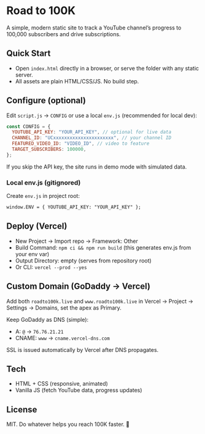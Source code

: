 # Road to 100K

A simple, modern static site to track a YouTube channel’s progress to 100,000 subscribers and drive subscriptions.

## Quick Start

- Open `index.html` directly in a browser, or serve the folder with any static server.
- All assets are plain HTML/CSS/JS. No build step.

## Configure (optional)

Edit `script.js` → `CONFIG` or use a local `env.js` (recommended for local dev):

```javascript
const CONFIG = {
  YOUTUBE_API_KEY: "YOUR_API_KEY", // optional for live data
  CHANNEL_ID: "UCxxxxxxxxxxxxxxxxxxxxxx", // your channel ID
  FEATURED_VIDEO_ID: "VIDEO_ID", // video to feature
  TARGET_SUBSCRIBERS: 100000,
};
```

If you skip the API key, the site runs in demo mode with simulated data.

### Local env.js (gitignored)

Create `env.js` in project root:

```html
window.ENV = { YOUTUBE_API_KEY: "YOUR_API_KEY" };
```

## Deploy (Vercel)

- New Project → Import repo → Framework: Other
- Build Command: `npm ci && npm run build` (this generates env.js from your env var)
- Output Directory: empty (serves from repository root)
- Or CLI: `vercel --prod --yes`

## Custom Domain (GoDaddy → Vercel)

Add both `roadto100k.live` and `www.roadto100k.live` in Vercel → Project → Settings → Domains, set the apex as Primary.

Keep GoDaddy as DNS (simple):

- A: `@` → `76.76.21.21`
- CNAME: `www` → `cname.vercel-dns.com`

SSL is issued automatically by Vercel after DNS propagates.

## Tech

- HTML + CSS (responsive, animated)
- Vanilla JS (fetch YouTube data, progress updates)

## License

MIT. Do whatever helps you reach 100K faster. 🚀
